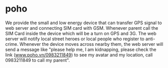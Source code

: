 # poho
We provide the small and low energy device that can transfer GPS signal to web server and connecting SIM card with GSM. Whenever parent call the SIM Card inside the device which will be a turn on GPS and 3G. The web server will notify local street heroes or local people who register to anti-crime.  Whenever the device moves across nearby them, the web server will send a message like "please help me, I am kidnapping, please check the link (www.poho.vn/0983211849) to see my avatar and my location, call 0983211849 to call my parent".

